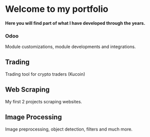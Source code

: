 # Welcome to my portfolio
#### Here you will find part of what I have developed through the years.

### Odoo
Module customizations, module developments and integrations.

## Trading
Trading tool for crypto traders (Kucoin)

## Web Scraping
My first 2 projects scraping websites.
 
## Image Processing 
Image preprocessing, object detection, filters and much more.
